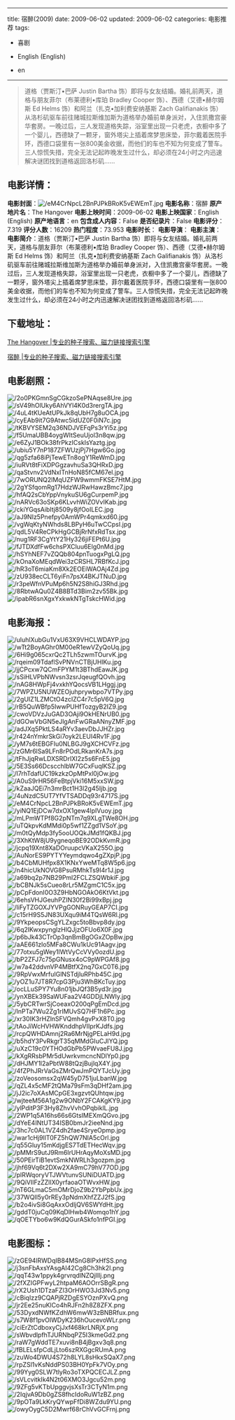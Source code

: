 
---
title: 宿醉(2009)
date: 2009-06-02
updated: 2009-06-02
categories: 电影推荐
tags:
- 喜剧

- English (English)
- en
---


> 道格（贾斯汀•巴萨 Justin Bartha 饰）即将与女友结婚。婚礼前两天，道格与朋友菲尔（布莱德利•库珀 Bradley Cooper 饰）、西德（艾德•赫尔姆斯 Ed Helms 饰）和阿兰（扎克•加利费安纳基斯 Zach Galifianakis 饰）从洛杉矶驱车前往赌城拉斯维加斯为道格举办婚前单身派对，入住凯撒宫豪华套房。一晚过后，三人发现道格失踪，浴室里出现一只老虎，衣橱中多了一个婴儿，西德缺了一颗牙，窗外塔尖上插着席梦思床垫，菲尔戴着医院手环，西德口袋里有一张800美金收据，而他们的车也不知为何变成了警车。三人惊慌失措，完全无法记起昨晚发生过什么，却必须在24小时之内迅速解决谜团找到道格返回洛杉矶……

## **电影详情**：

**电影封面**：<img src="https://image.tmdb.org/t/p/w200/eM4CrNpcL2BnPJPkBRoK5vEWEmT.jpg" alt="/eM4CrNpcL2BnPJPkBRoK5vEWEmT.jpg" title="/eM4CrNpcL2BnPJPkBRoK5vEWEmT.jpg">
**电影名称**：宿醉
**原产地片名**：The Hangover
**电影上映时间**：2009-06-02
**电影上映国家**：English (English)
**原产地语言**：en
**包含成人内容**：False
**是否纪录片**：False
**电影评分**：7.319
**评分人数**：16209
**热门程度**：73.953
**电影时长**：
**电影导演**：
**电影主演**：
**电影简介**：道格（贾斯汀•巴萨 Justin Bartha 饰）即将与女友结婚。婚礼前两天，道格与朋友菲尔（布莱德利•库珀 Bradley Cooper 饰）、西德（艾德•赫尔姆斯 Ed Helms 饰）和阿兰（扎克•加利费安纳基斯 Zach Galifianakis 饰）从洛杉矶驱车前往赌城拉斯维加斯为道格举办婚前单身派对，入住凯撒宫豪华套房。一晚过后，三人发现道格失踪，浴室里出现一只老虎，衣橱中多了一个婴儿，西德缺了一颗牙，窗外塔尖上插着席梦思床垫，菲尔戴着医院手环，西德口袋里有一张800美金收据，而他们的车也不知为何变成了警车。三人惊慌失措，完全无法记起昨晚发生过什么，却必须在24小时之内迅速解决谜团找到道格返回洛杉矶……

## **下载地址**：
[The Hangover |专业的种子搜索、磁力链接搜索引擎](https://movie.amd794.com:2083/?search=The%20Hangover&ordering=&mode=match_phrase&page_size=10&page=1)

[宿醉 |专业的种子搜索、磁力链接搜索引擎](https://movie.amd794.com:2083/?search=%E5%AE%BF%E9%86%89&ordering=&mode=match_phrase&page_size=10&page=1)
 

## **电影剧照**：
<img src="https://image.tmdb.org/t/p/original/2o0PKGmnSgCGkzoSePNAqse8Ure.jpg" alt="/2o0PKGmnSgCGkzoSePNAqse8Ure.jpg" title="/2o0PKGmnSgCGkzoSePNAqse8Ure.jpg"><img src="https://image.tmdb.org/t/p/original/sV49hOlUky6AhVYl4K0d3rergTA.jpg" alt="/sV49hOlUky6AhVYl4K0d3rergTA.jpg" title="/sV49hOlUky6AhVYl4K0d3rergTA.jpg"><img src="https://image.tmdb.org/t/p/original/4uL4tKUeAtUPkJk8qUbH7g8uOCA.jpg" alt="/4uL4tKUeAtUPkJk8qUbH7g8uOCA.jpg" title="/4uL4tKUeAtUPkJk8qUbH7g8uOCA.jpg"><img src="https://image.tmdb.org/t/p/original/cyEAb9it7G9Atwc5ldUZ0F0iN7c.jpg" alt="/cyEAb9it7G9Atwc5ldUZ0F0iN7c.jpg" title="/cyEAb9it7G9Atwc5ldUZ0F0iN7c.jpg"><img src="https://image.tmdb.org/t/p/original/tKBVYSEM2q36NDJVEFqPs3rYi5z.jpg" alt="/tKBVYSEM2q36NDJVEFqPs3rYi5z.jpg" title="/tKBVYSEM2q36NDJVEFqPs3rYi5z.jpg"><img src="https://image.tmdb.org/t/p/original/f5UmaUBB4oygWItSeuUjol3n8qw.jpg" alt="/f5UmaUBB4oygWItSeuUjol3n8qw.jpg" title="/f5UmaUBB4oygWItSeuUjol3n8qw.jpg"><img src="https://image.tmdb.org/t/p/original/e6ZyJ1BOk38frPkzICskIsYaztg.jpg" alt="/e6ZyJ1BOk38frPkzICskIsYaztg.jpg" title="/e6ZyJ1BOk38frPkzICskIsYaztg.jpg"><img src="https://image.tmdb.org/t/p/original/ubiu5Y7nP187ZFWUzjPj7Hgw6Go.jpg" alt="/ubiu5Y7nP187ZFWUzjPj7Hgw6Go.jpg" title="/ubiu5Y7nP187ZFWUzjPj7Hgw6Go.jpg"><img src="https://image.tmdb.org/t/p/original/qg5zfa68iPjTewETn8ogY1ReWmD.jpg" alt="/qg5zfa68iPjTewETn8ogY1ReWmD.jpg" title="/qg5zfa68iPjTewETn8ogY1ReWmD.jpg"><img src="https://image.tmdb.org/t/p/original/iuRVt8tFiXDPGgzavhuSa3QHRxD.jpg" alt="/iuRVt8tFiXDPGgzavhuSa3QHRxD.jpg" title="/iuRVt8tFiXDPGgzavhuSa3QHRxD.jpg"><img src="https://image.tmdb.org/t/p/original/qaStvnv2VdNxITnHoN85fCM67el.jpg" alt="/qaStvnv2VdNxITnHoN85fCM67el.jpg" title="/qaStvnv2VdNxITnHoN85fCM67el.jpg"><img src="https://image.tmdb.org/t/p/original/7wORUNQ2lMqUZFW9wmmFKSE7HtM.jpg" alt="/7wORUNQ2lMqUZFW9wmmFKSE7HtM.jpg" title="/7wORUNQ2lMqUZFW9wmmFKSE7HtM.jpg"><img src="https://image.tmdb.org/t/p/original/2gYSfqomRg17HdzWJRwHawzBmc7.jpg" alt="/2gYSfqomRg17HdzWJRwHawzBmc7.jpg" title="/2gYSfqomRg17HdzWJRwHawzBmc7.jpg"><img src="https://image.tmdb.org/t/p/original/hfAQ2sCbYppVnykuSU6gCurpemP.jpg" alt="/hfAQ2sCbYppVnykuSU6gCurpemP.jpg" title="/hfAQ2sCbYppVnykuSU6gCurpemP.jpg"><img src="https://image.tmdb.org/t/p/original/nARVc63oSKp6KLvvhWiZOVvIKab.jpg" alt="/nARVc63oSKp6KLvvhWiZOVvIKab.jpg" title="/nARVc63oSKp6KLvvhWiZOVvIKab.jpg"><img src="https://image.tmdb.org/t/p/original/ckiYGqsAibItj8509y8jfOoILEC.jpg" alt="/ckiYGqsAibItj8509y8jfOoILEC.jpg" title="/ckiYGqsAibItj8509y8jfOoILEC.jpg"><img src="https://image.tmdb.org/t/p/original/aJ9NIz5Pnefpy0AmWPr4qmkxd60.jpg" alt="/aJ9NIz5Pnefpy0AmWPr4qmkxd60.jpg" title="/aJ9NIz5Pnefpy0AmWPr4qmkxd60.jpg"><img src="https://image.tmdb.org/t/p/original/vgWqKtyNWhds8LBPyH6uTwCCpsI.jpg" alt="/vgWqKtyNWhds8LBPyH6uTwCCpsI.jpg" title="/vgWqKtyNWhds8LBPyH6uTwCCpsI.jpg"><img src="https://image.tmdb.org/t/p/original/qdL5V4ReCPkHgGCBjRrNfxRdTsx.jpg" alt="/qdL5V4ReCPkHgGCBjRrNfxRdTsx.jpg" title="/qdL5V4ReCPkHgGCBjRrNfxRdTsx.jpg"><img src="https://image.tmdb.org/t/p/original/nug1RF3CgYtY21Hy326jiFEPt6U.jpg" alt="/nug1RF3CgYtY21Hy326jiFEPt6U.jpg" title="/nug1RF3CgYtY21Hy326jiFEPt6U.jpg"><img src="https://image.tmdb.org/t/p/original/fJTDXdfFw6chsPXCluu6Elg0nMd.jpg" alt="/fJTDXdfFw6chsPXCluu6Elg0nMd.jpg" title="/fJTDXdfFw6chsPXCluu6Elg0nMd.jpg"><img src="https://image.tmdb.org/t/p/original/hSYhNEF7vZQQb804pnTuogxPgLQ.jpg" alt="/hSYhNEF7vZQQb804pnTuogxPgLQ.jpg" title="/hSYhNEF7vZQQb804pnTuogxPgLQ.jpg"><img src="https://image.tmdb.org/t/p/original/kOnaXoMEqdWei3zCRSHL7RBfKcJ.jpg" alt="/kOnaXoMEqdWei3zCRSHL7RBfKcJ.jpg" title="/kOnaXoMEqdWei3zCRSHL7RBfKcJ.jpg"><img src="https://image.tmdb.org/t/p/original/hR3oT6miaKm8Xk2EOEiWAOAj4Zd.jpg" alt="/hR3oT6miaKm8Xk2EOEiWAOAj4Zd.jpg" title="/hR3oT6miaKm8Xk2EOEiWAOAj4Zd.jpg"><img src="https://image.tmdb.org/t/p/original/zU938ecCLT6yiFn7psX4BKJTNuD.jpg" alt="/zU938ecCLT6yiFn7psX4BKJTNuD.jpg" title="/zU938ecCLT6yiFn7psX4BKJTNuD.jpg"><img src="https://image.tmdb.org/t/p/original/r3peWfnVPuMp6h5N2S8hiGJ3Rhd.jpg" alt="/r3peWfnVPuMp6h5N2S8hiGJ3Rhd.jpg" title="/r3peWfnVPuMp6h5N2S8hiGJ3Rhd.jpg"><img src="https://image.tmdb.org/t/p/original/8RbtwAQu0Z4B8BTd3Bim2zv55Bk.jpg" alt="/8RbtwAQu0Z4B8BTd3Bim2zv55Bk.jpg" title="/8RbtwAQu0Z4B8BTd3Bim2zv55Bk.jpg"><img src="https://image.tmdb.org/t/p/original/ipabR6snXgxYxkwkNTgTskcHWid.jpg" alt="/ipabR6snXgxYxkwkNTgTskcHWid.jpg" title="/ipabR6snXgxYxkwkNTgTskcHWid.jpg">

## **电影海报**：
<img src="https://image.tmdb.org/t/p/original/uluhlXubGu1VxU63X9VHCLWDAYP.jpg" alt="/uluhlXubGu1VxU63X9VHCLWDAYP.jpg" title="/uluhlXubGu1VxU63X9VHCLWDAYP.jpg"><img src="https://image.tmdb.org/t/p/original/wTt2BoyAGhr0M00eR1ewVZyQoUq.jpg" alt="/wTt2BoyAGhr0M00eR1ewVZyQoUq.jpg" title="/wTt2BoyAGhr0M00eR1ewVZyQoUq.jpg"><img src="https://image.tmdb.org/t/p/original/6Hi9g065cxrQc2TLh5zwmTOurvK.jpg" alt="/6Hi9g065cxrQc2TLh5zwmTOurvK.jpg" title="/6Hi9g065cxrQc2TLh5zwmTOurvK.jpg"><img src="https://image.tmdb.org/t/p/original/rqeim09TdaflSvPNVnCTBjUHlKu.jpg" alt="/rqeim09TdaflSvPNVnCTBjUHlKu.jpg" title="/rqeim09TdaflSvPNVnCTBjUHlKu.jpg"><img src="https://image.tmdb.org/t/p/original/jjCPcxw7QCmFPYM1t3BThdEawJK.jpg" alt="/jjCPcxw7QCmFPYM1t3BThdEawJK.jpg" title="/jjCPcxw7QCmFPYM1t3BThdEawJK.jpg"><img src="https://image.tmdb.org/t/p/original/sSiHLVPbNWvsn3zsrJqeugfQOvh.jpg" alt="/sSiHLVPbNWvsn3zsrJqeugfQOvh.jpg" title="/sSiHLVPbNWvsn3zsrJqeugfQOvh.jpg"><img src="https://image.tmdb.org/t/p/original/nAG8HWpFj4vxkhYQocsVB1LHggj.jpg" alt="/nAG8HWpFj4vxkhYQocsVB1LHggj.jpg" title="/nAG8HWpFj4vxkhYQocsVB1LHggj.jpg"><img src="https://image.tmdb.org/t/p/original/7WPZU5NUWZEOjuhprywbpo7VTPy.jpg" alt="/7WPZU5NUWZEOjuhprywbpo7VTPy.jpg" title="/7WPZU5NUWZEOjuhprywbpo7VTPy.jpg"><img src="https://image.tmdb.org/t/p/original/2gUIZ1LZMCtO4zcIZC4r7c5pV6Q.jpg" alt="/2gUIZ1LZMCtO4zcIZC4r7c5pV6Q.jpg" title="/2gUIZ1LZMCtO4zcIZC4r7c5pV6Q.jpg"><img src="https://image.tmdb.org/t/p/original/rB5QuWBfp5IwwPUHfTozgyB2IZ9.jpg" alt="/rB5QuWBfp5IwwPUHfTozgyB2IZ9.jpg" title="/rB5QuWBfp5IwwPUHfTozgyB2IZ9.jpg"><img src="https://image.tmdb.org/t/p/original/cwoVDVzJuGAD3OAji9OkHENrUB0.jpg" alt="/cwoVDVzJuGAD3OAji9OkHENrUB0.jpg" title="/cwoVDVzJuGAD3OAji9OkHENrUB0.jpg"><img src="https://image.tmdb.org/t/p/original/dGOwVbGN5eJlgAnFwGRaANnyZMF.jpg" alt="/dGOwVbGN5eJlgAnFwGRaANnyZMF.jpg" title="/dGOwVbGN5eJlgAnFwGRaANnyZMF.jpg"><img src="https://image.tmdb.org/t/p/original/adJXq5PktLS4aRYv3aevDbJJHZr.jpg" alt="/adJXq5PktLS4aRYv3aevDbJJHZr.jpg" title="/adJXq5PktLS4aRYv3aevDbJJHZr.jpg"><img src="https://image.tmdb.org/t/p/original/r424nYmkrSkGi7oyk2LEUI4Rv1F.jpg" alt="/r424nYmkrSkGi7oyk2LEUI4Rv1F.jpg" title="/r424nYmkrSkGi7oyk2LEUI4Rv1F.jpg"><img src="https://image.tmdb.org/t/p/original/yM7s6tEBGFIu0NLBGJ9gXCHCVFz.jpg" alt="/yM7s6tEBGFIu0NLBGJ9gXCHCVFz.jpg" title="/yM7s6tEBGFIu0NLBGJ9gXCHCVFz.jpg"><img src="https://image.tmdb.org/t/p/original/zGMr6lSa9LFn8rPOdLRkanKrA7s.jpg" alt="/zGMr6lSa9LFn8rPOdLRkanKrA7s.jpg" title="/zGMr6lSa9LFn8rPOdLRkanKrA7s.jpg"><img src="https://image.tmdb.org/t/p/original/tFhJjqRwLDXSRDrIXI2z5s6FnE5.jpg" alt="/tFhJjqRwLDXSRDrIXI2z5s6FnE5.jpg" title="/tFhJjqRwLDXSRDrIXI2z5s6FnE5.jpg"><img src="https://image.tmdb.org/t/p/original/5E3Ss66DcscchIbW7GCxFuqlKSZ.jpg" alt="/5E3Ss66DcscchIbW7GCxFuqlKSZ.jpg" title="/5E3Ss66DcscchIbW7GCxFuqlKSZ.jpg"><img src="https://image.tmdb.org/t/p/original/l7rhTdafUC19kzkzOpMtPxl0jOw.jpg" alt="/l7rhTdafUC19kzkzOpMtPxl0jOw.jpg" title="/l7rhTdafUC19kzkzOpMtPxl0jOw.jpg"><img src="https://image.tmdb.org/t/p/original/A0uS9rHR56FeBtpjVki16M5xxSW.jpg" alt="/A0uS9rHR56FeBtpjVki16M5xxSW.jpg" title="/A0uS9rHR56FeBtpjVki16M5xxSW.jpg"><img src="https://image.tmdb.org/t/p/original/kZaaJQEi7n3mrBct1H3l2g45Ijb.jpg" alt="/kZaaJQEi7n3mrBct1H3l2g45Ijb.jpg" title="/kZaaJQEi7n3mrBct1H3l2g45Ijb.jpg"><img src="https://image.tmdb.org/t/p/original/4uNzdC5UT7YfVTSADDq93r4717S.jpg" alt="/4uNzdC5UT7YfVTSADDq93r4717S.jpg" title="/4uNzdC5UT7YfVTSADDq93r4717S.jpg"><img src="https://image.tmdb.org/t/p/original/eM4CrNpcL2BnPJPkBRoK5vEWEmT.jpg" alt="/eM4CrNpcL2BnPJPkBRoK5vEWEmT.jpg" title="/eM4CrNpcL2BnPJPkBRoK5vEWEmT.jpg"><img src="https://image.tmdb.org/t/p/original/yiNQ1EjDCw7dxOX1gew4lpIVuoy.jpg" alt="/yiNQ1EjDCw7dxOX1gew4lpIVuoy.jpg" title="/yiNQ1EjDCw7dxOX1gew4lpIVuoy.jpg"><img src="https://image.tmdb.org/t/p/original/mLPmWTPf8G2pNTm7q9XLgTWe8OH.jpg" alt="/mLPmWTPf8G2pNTm7q9XLgTWe8OH.jpg" title="/mLPmWTPf8G2pNTm7q9XLgTWe8OH.jpg"><img src="https://image.tmdb.org/t/p/original/uTQkpvKdMMdi0p5wf1ZZgd1VSoY.jpg" alt="/uTQkpvKdMMdi0p5wf1ZZgd1VSoY.jpg" title="/uTQkpvKdMMdi0p5wf1ZZgd1VSoY.jpg"><img src="https://image.tmdb.org/t/p/original/m0tQyMdp3fy5ooUOQkJMd1fQKBJ.jpg" alt="/m0tQyMdp3fy5ooUOQkJMd1fQKBJ.jpg" title="/m0tQyMdp3fy5ooUOQkJMd1fQKBJ.jpg"><img src="https://image.tmdb.org/t/p/original/3XhKtW8jU9ygneqoBE92ODkKvmR.jpg" alt="/3XhKtW8jU9ygneqoBE92ODkKvmR.jpg" title="/3XhKtW8jU9ygneqoBE92ODkKvmR.jpg"><img src="https://image.tmdb.org/t/p/original/jcpq19Xnt8XaDOruupcVKaX255O.jpg" alt="/jcpq19Xnt8XaDOruupcVKaX255O.jpg" title="/jcpq19Xnt8XaDOruupcVKaX255O.jpg"><img src="https://image.tmdb.org/t/p/original/AuNorES9PYTYYeymdqwo4gZXpjP.jpg" alt="/AuNorES9PYTYYeymdqwo4gZXpjP.jpg" title="/AuNorES9PYTYYeymdqwo4gZXpjP.jpg"><img src="https://image.tmdb.org/t/p/original/b4CbMUHfpx8X1KNxYweMTq8W5p6.jpg" alt="/b4CbMUHfpx8X1KNxYweMTq8W5p6.jpg" title="/b4CbMUHfpx8X1KNxYweMTq8W5p6.jpg"><img src="https://image.tmdb.org/t/p/original/n4hicUkNOVG8PsuRMhkTs9I4r1J.jpg" alt="/n4hicUkNOVG8PsuRMhkTs9I4r1J.jpg" title="/n4hicUkNOVG8PsuRMhkTs9I4r1J.jpg"><img src="https://image.tmdb.org/t/p/original/a69bq2p7NB29Pml2FCLZSQWbkiF.jpg" alt="/a69bq2p7NB29Pml2FCLZSQWbkiF.jpg" title="/a69bq2p7NB29Pml2FCLZSQWbkiF.jpg"><img src="https://image.tmdb.org/t/p/original/bCBNJk5sCueo8rLr5MZgmC1C5x.jpg" alt="/bCBNJk5sCueo8rLr5MZgmC1C5x.jpg" title="/bCBNJk5sCueo8rLr5MZgmC1C5x.jpg"><img src="https://image.tmdb.org/t/p/original/pCpFdonI0O3Z9HbNGOAkO6KtVkt.jpg" alt="/pCpFdonI0O3Z9HbNGOAkO6KtVkt.jpg" title="/pCpFdonI0O3Z9HbNGOAkO6KtVkt.jpg"><img src="https://image.tmdb.org/t/p/original/6ehsVHJGeuhPZIN30f2Bi99xBpj.jpg" alt="/6ehsVHJGeuhPZIN30f2Bi99xBpj.jpg" title="/6ehsVHJGeuhPZIN30f2Bi99xBpj.jpg"><img src="https://image.tmdb.org/t/p/original/liFyTZGOXJYVPgGONRuyGEAP7CI.jpg" alt="/liFyTZGOXJYVPgGONRuyGEAP7CI.jpg" title="/liFyTZGOXJYVPgGONRuyGEAP7CI.jpg"><img src="https://image.tmdb.org/t/p/original/c15rH9S5JN83UXqu9iM4TQsW6Rl.jpg" alt="/c15rH9S5JN83UXqu9iM4TQsW6Rl.jpg" title="/c15rH9S5JN83UXqu9iM4TQsW6Rl.jpg"><img src="https://image.tmdb.org/t/p/original/9YkpeopsCSgYLZxgc5toBbvp8dy.jpg" alt="/9YkpeopsCSgYLZxgc5toBbvp8dy.jpg" title="/9YkpeopsCSgYLZxgc5toBbvp8dy.jpg"><img src="https://image.tmdb.org/t/p/original/6q2IKwxpyngIzHlQJjzOFUo6X0F.jpg" alt="/6q2IKwxpyngIzHlQJjzOFUo6X0F.jpg" title="/6q2IKwxpyngIzHlQJjzOFUo6X0F.jpg"><img src="https://image.tmdb.org/t/p/original/p6bJk43CTrOp3qnBmBgOGxZOpBw.jpg" alt="/p6bJk43CTrOp3qnBmBgOGxZOpBw.jpg" title="/p6bJk43CTrOp3qnBmBgOGxZOpBw.jpg"><img src="https://image.tmdb.org/t/p/original/aAE661zlo5MFa8CWu1kUc91Aagv.jpg" alt="/aAE661zlo5MFa8CWu1kUc91Aagv.jpg" title="/aAE661zlo5MFa8CWu1kUc91Aagv.jpg"><img src="https://image.tmdb.org/t/p/original/77otxu5gWey1lWtVyCcVVy0ozdU.jpg" alt="/77otxu5gWey1lWtVyCcVVy0ozdU.jpg" title="/77otxu5gWey1lWtVyCcVVy0ozdU.jpg"><img src="https://image.tmdb.org/t/p/original/bP2ZFJ7c75pGNusx4oC9pWPGAf8.jpg" alt="/bP2ZFJ7c75pGNusx4oC9pWPGAf8.jpg" title="/bP2ZFJ7c75pGNusx4oC9pWPGAf8.jpg"><img src="https://image.tmdb.org/t/p/original/w7a42ddvnVP4MBtfX2nq7GxC0T6.jpg" alt="/w7a42ddvnVP4MBtfX2nq7GxC0T6.jpg" title="/w7a42ddvnVP4MBtfX2nq7GxC0T6.jpg"><img src="https://image.tmdb.org/t/p/original/9RpVwxMrfuIGlNSTdjluRPhb45C.jpg" alt="/9RpVwxMrfuIGlNSTdjluRPhb45C.jpg" title="/9RpVwxMrfuIGlNSTdjluRPhb45C.jpg"><img src="https://image.tmdb.org/t/p/original/yOZ1u7JT8R7cpG3Pju3WhBKcTuy.jpg" alt="/yOZ1u7JT8R7cpG3Pju3WhBKcTuy.jpg" title="/yOZ1u7JT8R7cpG3Pju3WhBKcTuy.jpg"><img src="https://image.tmdb.org/t/p/original/ocLLuSPY7Yu8n01jbJQf3B5yd3r.jpg" alt="/ocLLuSPY7Yu8n01jbJQf3B5yd3r.jpg" title="/ocLLuSPY7Yu8n01jbJQf3B5yd3r.jpg"><img src="https://image.tmdb.org/t/p/original/ynXBEk39SaWUFaa2V4GDDjLNWIy.jpg" alt="/ynXBEk39SaWUFaa2V4GDDjLNWIy.jpg" title="/ynXBEk39SaWUFaa2V4GDDjLNWIy.jpg"><img src="https://image.tmdb.org/t/p/original/5ybCRTwrSjCoeaxO200qPgEmDcd.jpg" alt="/5ybCRTwrSjCoeaxO200qPgEmDcd.jpg" title="/5ybCRTwrSjCoeaxO200qPgEmDcd.jpg"><img src="https://image.tmdb.org/t/p/original/lnPTa7Wu2Zg1rIMUvSQ7HF1h6Pc.jpg" alt="/lnPTa7Wu2Zg1rIMUvSQ7HF1h6Pc.jpg" title="/lnPTa7Wu2Zg1rIMUvSQ7HF1h6Pc.jpg"><img src="https://image.tmdb.org/t/p/original/xr30IK3rHZlnSFVQmh4gvPxX8T0.jpg" alt="/xr30IK3rHZlnSFVQmh4gvPxX8T0.jpg" title="/xr30IK3rHZlnSFVQmh4gvPxX8T0.jpg"><img src="https://image.tmdb.org/t/p/original/tAoJiWcHVHWKnddhpVIIprKJdfs.jpg" alt="/tAoJiWcHVHWKnddhpVIIprKJdfs.jpg" title="/tAoJiWcHVHWKnddhpVIIprKJdfs.jpg"><img src="https://image.tmdb.org/t/p/original/rcpQWHDAmnj2Ra6MrNjgPELaH9d.jpg" alt="/rcpQWHDAmnj2Ra6MrNjgPELaH9d.jpg" title="/rcpQWHDAmnj2Ra6MrNjgPELaH9d.jpg"><img src="https://image.tmdb.org/t/p/original/b5hdY3PvRkgrT35qMMdGIuCJIYQ.jpg" alt="/b5hdY3PvRkgrT35qMMdGIuCJIYQ.jpg" title="/b5hdY3PvRkgrT35qMMdGIuCJIYQ.jpg"><img src="https://image.tmdb.org/t/p/original/uXzC19c0YTHOdGbPb5PWvaeFU8J.jpg" alt="/uXzC19c0YTHOdGbPb5PWvaeFU8J.jpg" title="/uXzC19c0YTHOdGbPb5PWvaeFU8J.jpg"><img src="https://image.tmdb.org/t/p/original/kXgRRsbPMr5dUwrkvmcncNDlYp0.jpg" alt="/kXgRRsbPMr5dUwrkvmcncNDlYp0.jpg" title="/kXgRRsbPMr5dUwrkvmcncNDlYp0.jpg"><img src="https://image.tmdb.org/t/p/original/dHJMY1l2aPbtW88tQzjBujlqX4Y.jpg" alt="/dHJMY1l2aPbtW88tQzjBujlqX4Y.jpg" title="/dHJMY1l2aPbtW88tQzjBujlqX4Y.jpg"><img src="https://image.tmdb.org/t/p/original/4fZPhJRrVaGsZMrQwJmPQYTJcUy.jpg" alt="/4fZPhJRrVaGsZMrQwJmPQYTJcUy.jpg" title="/4fZPhJRrVaGsZMrQwJmPQYTJcUy.jpg"><img src="https://image.tmdb.org/t/p/original/zoVeosomsx2qW45yD751juLbanW.jpg" alt="/zoVeosomsx2qW45yD751juLbanW.jpg" title="/zoVeosomsx2qW45yD751juLbanW.jpg"><img src="https://image.tmdb.org/t/p/original/qZL4x5cMF2tQMa79sFm3qDHf2am.jpg" alt="/qZL4x5cMF2tQMa79sFm3qDHf2am.jpg" title="/qZL4x5cMF2tQMa79sFm3qDHf2am.jpg"><img src="https://image.tmdb.org/t/p/original/jJ2ic7oXAsMCpGE3xgzvtQUhtqw.jpg" alt="/jJ2ic7oXAsMCpGE3xgzvtQUhtqw.jpg" title="/jJ2ic7oXAsMCpGE3xgzvtQUhtqw.jpg"><img src="https://image.tmdb.org/t/p/original/wjteeM56A1g2w9ONbY2FCAKgKY9.jpg" alt="/wjteeM56A1g2w9ONbY2FCAKgKY9.jpg" title="/wjteeM56A1g2w9ONbY2FCAKgKY9.jpg"><img src="https://image.tmdb.org/t/p/original/ylPditP3F3Hy8ZhvVvhOPqbiklL.jpg" alt="/ylPditP3F3Hy8ZhvVvhOPqbiklL.jpg" title="/ylPditP3F3Hy8ZhvVvhOPqbiklL.jpg"><img src="https://image.tmdb.org/t/p/original/2WP1q5A16hs66s6GtsIMEXmQGvo.jpg" alt="/2WP1q5A16hs66s6GtsIMEXmQGvo.jpg" title="/2WP1q5A16hs66s6GtsIMEXmQGvo.jpg"><img src="https://image.tmdb.org/t/p/original/dYeE4INtUT34ISB0bmJr2ieeNnd.jpg" alt="/dYeE4INtUT34ISB0bmJr2ieeNnd.jpg" title="/dYeE4INtUT34ISB0bmJr2ieeNnd.jpg"><img src="https://image.tmdb.org/t/p/original/3hc7c0AL1VZ4dh2fae4SryeOpmp.jpg" alt="/3hc7c0AL1VZ4dh2fae4SryeOpmp.jpg" title="/3hc7c0AL1VZ4dh2fae4SryeOpmp.jpg"><img src="https://image.tmdb.org/t/p/original/war1cHj9llT0FZ5hQW7NIA5cOrl.jpg" alt="/war1cHj9llT0FZ5hQW7NIA5cOrl.jpg" title="/war1cHj9llT0FZ5hQW7NIA5cOrl.jpg"><img src="https://image.tmdb.org/t/p/original/q55Gluy15mKdjgES7TdETHecWqv.jpg" alt="/q55Gluy15mKdjgES7TdETHecWqv.jpg" title="/q55Gluy15mKdjgES7TdETHecWqv.jpg"><img src="https://image.tmdb.org/t/p/original/pMMrS9utJ9Rm6IrUHrAqyMoXsMD.jpg" alt="/pMMrS9utJ9Rm6IrUHrAqyMoXsMD.jpg" title="/pMMrS9utJ9Rm6IrUHrAqyMoXsMD.jpg"><img src="https://image.tmdb.org/t/p/original/50PEirTiB1evtSmkNWRLh3gozpm.jpg" alt="/50PEirTiB1evtSmkNWRLh3gozpm.jpg" title="/50PEirTiB1evtSmkNWRLh3gozpm.jpg"><img src="https://image.tmdb.org/t/p/original/jhf69Vq6t2DXw2XA9mC79hV77OD.jpg" alt="/jhf69Vq6t2DXw2XA9mC79hV77OD.jpg" title="/jhf69Vq6t2DXw2XA9mC79hV77OD.jpg"><img src="https://image.tmdb.org/t/p/original/plRWqoryVTJWVtunvSUNiDUATD.jpg" alt="/plRWqoryVTJWVtunvSUNiDUATD.jpg" title="/plRWqoryVTJWVtunvSUNiDUATD.jpg"><img src="https://image.tmdb.org/t/p/original/9QiVIlFzZZlIX0yrfaoaOTWvxHW.jpg" alt="/9QiVIlFzZZlIX0yrfaoaOTWvxHW.jpg" title="/9QiVIlFzZZlIX0yrfaoaOTWvxHW.jpg"><img src="https://image.tmdb.org/t/p/original/nT6GLmaC5mOMrDjoZ9b2YbPpbUx.jpg" alt="/nT6GLmaC5mOMrDjoZ9b2YbPpbUx.jpg" title="/nT6GLmaC5mOMrDjoZ9b2YbPpbUx.jpg"><img src="https://image.tmdb.org/t/p/original/37WQIl5y0rREy3pNdmXhfZZJ2fS.jpg" alt="/37WQIl5y0rREy3pNdmXhfZZJ2fS.jpg" title="/37WQIl5y0rREy3pNdmXhfZZJ2fS.jpg"><img src="https://image.tmdb.org/t/p/original/b2o4ivSi8GqAxxOdljQV6SWYdHt.jpg" alt="/b2o4ivSi8GqAxxOdljQV6SWYdHt.jpg" title="/b2o4ivSi8GqAxxOdljQV6SWYdHt.jpg"><img src="https://image.tmdb.org/t/p/original/gddT0juCq09KqDlHwb4Womqo1hY.jpg" alt="/gddT0juCq09KqDlHwb4Womqo1hY.jpg" title="/gddT0juCq09KqDlHwb4Womqo1hY.jpg"><img src="https://image.tmdb.org/t/p/original/qOETYbo6w9KdQGurASkfo1nfPGI.jpg" alt="/qOETYbo6w9KdQGurASkfo1nfPGI.jpg" title="/qOETYbo6w9KdQGurASkfo1nfPGI.jpg">

## **电影图标**：
<img src="https://image.tmdb.org/t/p/original/zGE94lRWDqIB84MSnG8lPxHfSS.png" alt="/zGE94lRWDqIB84MSnG8lPxHfSS.png" title="/zGE94lRWDqIB84MSnG8lPxHfSS.png"><img src="https://image.tmdb.org/t/p/original/j3snFbAxsYAsgAI42Cg8Ch3hk2I.png" alt="/j3snFbAxsYAsgAI42Cg8Ch3hk2I.png" title="/j3snFbAxsYAsgAI42Cg8Ch3hk2I.png"><img src="https://image.tmdb.org/t/p/original/qqT43w1ppyk4grvrqdlNZQjllIj.png" alt="/qqT43w1ppyk4grvrqdlNZQjllIj.png" title="/qqT43w1ppyk4grvrqdlNZQjllIj.png"><img src="https://image.tmdb.org/t/p/original/2fXZIGPFwyL2htpaM6AOOrrSBgR.png" alt="/2fXZIGPFwyL2htpaM6AOOrrSBgR.png" title="/2fXZIGPFwyL2htpaM6AOOrrSBgR.png"><img src="https://image.tmdb.org/t/p/original/rX2Ush1DTzaFZl3OrHWO3Jd3Nv5.png" alt="/rX2Ush1DTzaFZl3OrHWO3Jd3Nv5.png" title="/rX2Ush1DTzaFZl3OrHWO3Jd3Nv5.png"><img src="https://image.tmdb.org/t/p/original/cBiqIzz9CQAPjRZDgESYOznPXvQ.png" alt="/cBiqIzz9CQAPjRZDgESYOznPXvQ.png" title="/cBiqIzz9CQAPjRZDgESYOznPXvQ.png"><img src="https://image.tmdb.org/t/p/original/jr2Ee25nuKlCo4hRJFn2h8Z8ZFX.png" alt="/jr2Ee25nuKlCo4hRJFn2h8Z8ZFX.png" title="/jr2Ee25nuKlCo4hRJFn2h8Z8ZFX.png"><img src="https://image.tmdb.org/t/p/original/53DyxdNWfKZdhW6mwW3zBNBRfux.png" alt="/53DyxdNWfKZdhW6mwW3zBNBRfux.png" title="/53DyxdNWfKZdhW6mwW3zBNBRfux.png"><img src="https://image.tmdb.org/t/p/original/s7W8f1pvOIWDyK236hOucevoWLr.png" alt="/s7W8f1pvOIWDyK236hOucevoWLr.png" title="/s7W8f1pvOIWDyK236hOucevoWLr.png"><img src="https://image.tmdb.org/t/p/original/ciErZtCdboxyCjJxf468krLNRjX.png" alt="/ciErZtCdboxyCjJxf468krLNRjX.png" title="/ciErZtCdboxyCjJxf468krLNRjX.png"><img src="https://image.tmdb.org/t/p/original/sWbvdlpfhTJURNbqPZ5I3kmeGd2.png" alt="/sWbvdlpfhTJURNbqPZ5I3kmeGd2.png" title="/sWbvdlpfhTJURNbqPZ5I3kmeGd2.png"><img src="https://image.tmdb.org/t/p/original/raW7gWddTE7xuvi8nB4jBgxv3q8.png" alt="/raW7gWddTE7xuvi8nB4jBgxv3q8.png" title="/raW7gWddTE7xuvi8nB4jBgxv3q8.png"><img src="https://image.tmdb.org/t/p/original/fBLELsfpCdLjLto6szRXGgcRUmA.png" alt="/fBLELsfpCdLjLto6szRXGgcRUmA.png" title="/fBLELsfpCdLjLto6szRXGgcRUmA.png"><img src="https://image.tmdb.org/t/p/original/zuWo4DWU4S72h8LYL8sHkxSQaX7.png" alt="/zuWo4DWU4S72h8LYL8sHkxSQaX7.png" title="/zuWo4DWU4S72h8LYL8sHkxSQaX7.png"><img src="https://image.tmdb.org/t/p/original/rpZSl1vKsNddPS03BH0YpFk7VOy.png" alt="/rpZSl1vKsNddPS03BH0YpFk7VOy.png" title="/rpZSl1vKsNddPS03BH0YpFk7VOy.png"><img src="https://image.tmdb.org/t/p/original/99Yyg0SLW7tlyRo3oTXPQCECJLZ.png" alt="/99Yyg0SLW7tlyRo3oTXPQCECJLZ.png" title="/99Yyg0SLW7tlyRo3oTXPQCECJLZ.png"><img src="https://image.tmdb.org/t/p/original/sVLcvitkIk4N2t06XMO3Jgcu52m.png" alt="/sVLcvitkIk4N2t06XMO3Jgcu52m.png" title="/sVLcvitkIk4N2t06XMO3Jgcu52m.png"><img src="https://image.tmdb.org/t/p/original/9ZFg5vKTbUpggvjsXsTr3CTyN1m.png" alt="/9ZFg5vKTbUpggvjsXsTr3CTyN1m.png" title="/9ZFg5vKTbUpggvjsXsTr3CTyN1m.png"><img src="https://image.tmdb.org/t/p/original/2IqjvA9Db0gZS8fhcIdoRuW1zBZ.png" alt="/2IqjvA9Db0gZS8fhcIdoRuW1zBZ.png" title="/2IqjvA9Db0gZS8fhcIdoRuW1zBZ.png"><img src="https://image.tmdb.org/t/p/original/9pOTa9LkKryQYwpFfDi8WZdu9YU.png" alt="/9pOTa9LkKryQYwpFfDi8WZdu9YU.png" title="/9pOTa9LkKryQYwpFfDi8WZdu9YU.png"><img src="https://image.tmdb.org/t/p/original/owyOygC5D2Mwrf68rChVvGCFrnj.png" alt="/owyOygC5D2Mwrf68rChVvGCFrnj.png" title="/owyOygC5D2Mwrf68rChVvGCFrnj.png">
